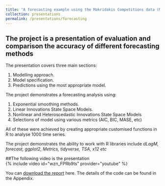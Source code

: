 ```yaml
---
title: "A forecasting example using the Makridakis Competitions data (M3-compressed)"
collection: presentations
permalink: /presentations/forecasting
---
```


## The project is a presentation of evaluation and comparison the accuracy of different forecasting methods

The presentation covers three main sections:

  1. Modelling approach.
  2. Model specification.
  3. Predictions using the most appropriate model.

The project demonstrates a forecasting analysis using:
  1. Exponential smoothing methods.
  2. Linear Innovations State Space Models.
  3. Nonlinear and Heteroscedastic Innovations State Space Models
  4. Selections of model using various metrics (AIC, BIC, MASE, etc)

All of these were achieved by creating appropriate customised functions in R to analyse 1000 time series.

The project demonstrates the ability to work with R libraries include *dLagM, forecast, ggplot2, Metrics, tidyverse, TSA, x12 etc*

##The following video is the presentation  
{% include video id="wzn_FPRb9ts" provider="youtube" %}

You can [download the report](https://minhphan88.github.io/assets/forecastingreport.pdf) here. The details of the code can be found in the Appendix.
